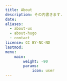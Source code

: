```yaml
---
title: About
description: その内書きます.
date: 
aliases:
  - about-us
  - about-hugo
  - contact
license: CC BY-NC-ND
lastmod: 
menu:
    main: 
        weight: -90
        params:
            icon: user
---
```



